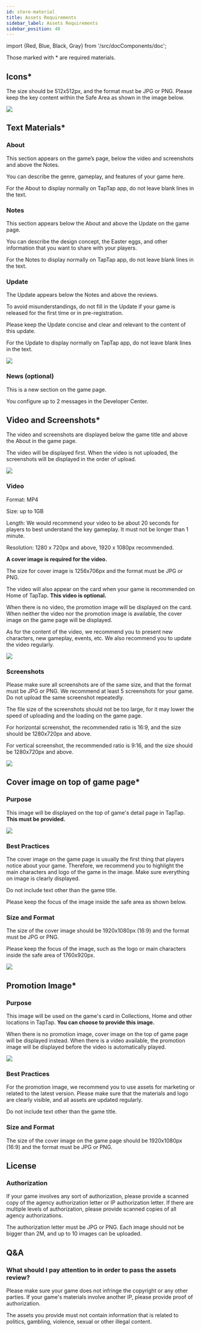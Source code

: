 ```yaml
---
id: store-material 
title: Assets Requirements
sidebar_label: Assets Requirements
sidebar_position: 40
---
```


import {Red, Blue, Black, Gray} from '/src/docComponents/doc';

Those marked with <Red>*</Red> are required materials.   

## Icons<Red>*</Red>

The size should be 512x512px, and the format must be JPG or PNG. Please keep the key content within the Safe Area as shown in the image below.  

 

![ ](/img/Assets-Requirements-1.png)  

## Text Materials<Red>*</Red>

### About

This section appears on the game’s page, below the video and screenshots and above the Notes.

You can describe the genre, gameplay, and features of your game here.

For the About to display normally on TapTap app, do not leave blank lines in the text.



### Notes 

This section appears below the About and above the Update on the game page.

You can describe the design concept, the Easter eggs, and other information that you want to share with your players.

For the Notes to display normally on TapTap app, do not leave blank lines in the text.

### Update

The Update appears below the Notes and above the reviews. 

To avoid misunderstandings, do not fill in the Update if your game is released for the first time or in pre-registration.

Please keep the Update concise and clear and relevant to the content of this update.

For the Update to display normally on TapTap app, do not leave blank lines in the text.

![ ](/img/Assets-Requirements-2.png)

### News (optional)

This is a new section on the game page.

You configure up to 2 messages in the Developer Center. 



## Video and Screenshots<Red>*</Red>

The video and screenshots are displayed below the game title and above the About in the game page.

The video will be displayed first. When the video is not uploaded, the screenshots will be displayed in the order of upload.

![ ](/img/Assets-Requirements-3.png) 

### Video

Format: MP4

Size: up to 1GB

Length: We would recommend your video to be about 20 seconds for players to best understand the key gameplay. It must not be longer than 1 minute.

Resolution: 1280 x 720px and above, 1920 x 1080px recommended.

**A cover image is required for the video.**

The size for cover image is 1256x706px and the format must be JPG or PNG.

The video will also appear on the card when your game is recommended on Home of TapTap.  **This video is optional.**

When there is no video, the promotion image will be displayed on the card. When neither the video nor the promotion image is available, the cover image on the game page will be displayed.

As for the content of the video, we recommend you to present new characters, new gameplay, events, etc. We also recommend you to update the video regularly.

![ ](/img/Assets-Requirements-5.png)  
  

### Screenshots

Please make sure all screenshots are of the same size, and that the format must be JPG or PNG. We recommend at least 5 screenshots for your game. Do not upload the same screenshot repeatedly.

The file size of the screenshots should not be too large, for it may lower the speed of uploading and the loading on the game page.

For horizontal screenshot, the recommended ratio is 16:9, and the size should be 1280x720px and above.

For vertical screenshot, the recommended ratio is 9:16, and the size should be 1280x720px and above.



![ ](/img/Assets-Requirements-6.png) 

## Cover image on top of game page<Red>*</Red>

### Purpose

This image will be displayed on the top of game's detail page in TapTap. **This must be provided.** 

![ ](/img/Assets-Requirements-7.png)     

### Best Practices

The cover image on the game page is usually the first thing that players notice about your game. Therefore, we recommend you to highlight the main characters and logo of the game in the image. Make sure everything on image is clearly displayed.

Do not include text other than the game title.

Please keep the focus of the image inside the safe area as shown below.

### Size and Format

The size of the cover image  should be 1920x1080px (16:9) and the format must be JPG or PNG.

Please keep the focus of the image, such as the logo or main characters inside the safe area of 1760x920px.

![ ](/img/Assets-Requirements-8.png)  

##  Promotion Image<Red>*</Red>

### Purpose

This image will be used on the game's card in Collections, Home and other locations in TapTap. **You can choose to provide this image.**

When there is no promotion image, cover image on the top of game page will be displayed instead. When there is a video available, the promotion image will be displayed before the video is automatically played.

![ ](/img/Assets-Requirements-9.png)  

### Best Practices

For the promotion image, we recommend you to use assets for marketing or related to the latest version. Please make sure that the materials and logo are clearly visible, and all assets are updated regularly. 

Do not include text other than the game title.

### Size and Format

The size of the cover image on the game page should be 1920x1080px (16:9) and the format must be JPG or PNG.

## License

### Authorization

If your game involves any sort of authorization, please provide a scanned copy of the agency authorization letter or IP authorization letter. If there are multiple levels of authorization, please provide scanned copies of all agency authorizations.  

The authorization letter must be JPG or PNG. Each image should not be bigger than 2M, and up to 10 images can be uploaded.  

## Q&A

### What should I pay attention to in order to pass the assets review?

Please make sure your game does not infringe the copyright or any other parties. If your game's materials involve another IP, please provide proof of authorization.

The assets you provide must not contain information that is related to politics, gambling, violence, sexual or other illegal content.  
